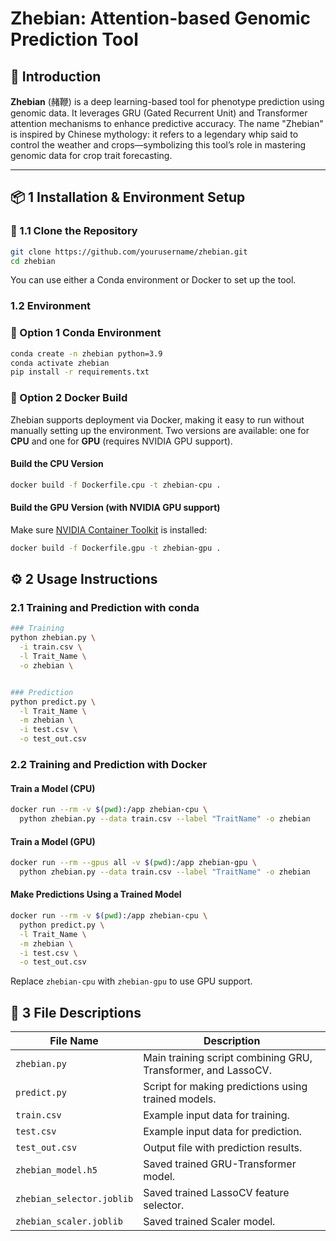 # Zhebian: Attention-based Genomic Prediction Tool

## 🌾 Introduction

**Zhebian** (赭鞭) is a deep learning-based tool for phenotype prediction using genomic data. It leverages GRU (Gated Recurrent Unit) and Transformer attention mechanisms to enhance predictive accuracy. The name "Zhebian" is inspired by Chinese mythology: it refers to a legendary whip said to control the weather and crops—symbolizing this tool’s role in mastering genomic data for crop trait forecasting.

---
## 📦 1 Installation & Environment Setup

### 📁 1.1 Clone the Repository
```bash
git clone https://github.com/yourusername/zhebian.git
cd zhebian
```

You can use either a Conda environment or Docker to set up the tool.

###  1.2 Environment
### 🧪 Option 1 Conda Environment 
```bash
conda create -n zhebian python=3.9
conda activate zhebian
pip install -r requirements.txt
```

### 🐳 Option 2 Docker Build

Zhebian supports deployment via Docker, making it easy to run without manually setting up the environment. Two versions are available: one for **CPU** and one for **GPU** (requires NVIDIA GPU support).

#### Build the CPU Version
```bash
docker build -f Dockerfile.cpu -t zhebian-cpu .
```

#### Build the GPU Version (with NVIDIA GPU support)
Make sure [NVIDIA Container Toolkit](https://docs.nvidia.com/datacenter/cloud-native/container-toolkit/install-guide.html) is installed:
```bash
docker build -f Dockerfile.gpu -t zhebian-gpu .
```

## ⚙️ 2 Usage Instructions

### 2.1 Training and Prediction with conda
```bash
### Training
python zhebian.py \
  -i train.csv \
  -l Trait_Name \
  -o zhebian \


### Prediction
python predict.py \
  -l Trait_Name \
  -m zhebian \
  -i test.csv \
  -o test_out.csv
```

### 2.2 Training and Prediction with Docker

####  Train a Model (CPU)
```bash
docker run --rm -v $(pwd):/app zhebian-cpu \
  python zhebian.py --data train.csv --label "TraitName" -o zhebian
```

#### Train a Model (GPU)
```bash
docker run --rm --gpus all -v $(pwd):/app zhebian-gpu \
  python zhebian.py --data train.csv --label "TraitName" -o zhebian
```

#### Make Predictions Using a Trained Model
```bash
docker run --rm -v $(pwd):/app zhebian-cpu \
  python predict.py \
  -l Trait_Name \
  -m zhebian \
  -i test.csv \
  -o test_out.csv
```
Replace `zhebian-cpu` with `zhebian-gpu` to use GPU support.


## 📁 3 File Descriptions

| File Name              | Description |
|------------------------|-------------|
| `zhebian.py`           | Main training script combining GRU, Transformer, and LassoCV. |
| `predict.py`           | Script for making predictions using trained models. |
| `train.csv`            | Example input data for training. |
| `test.csv`             | Example input data for prediction. |
| `test_out.csv`         | Output file with prediction results. |
| `zhebian_model.h5`        | Saved trained GRU-Transformer model. |
| `zhebian_selector.joblib` | Saved trained LassoCV feature selector. |
| `zhebian_scaler.joblib` | Saved trained Scaler model. |










